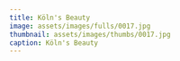 ```yaml
---
title: Köln's Beauty
image: assets/images/fulls/0017.jpg
thumbnail: assets/images/thumbs/0017.jpg
caption: Köln's Beauty
---
```

